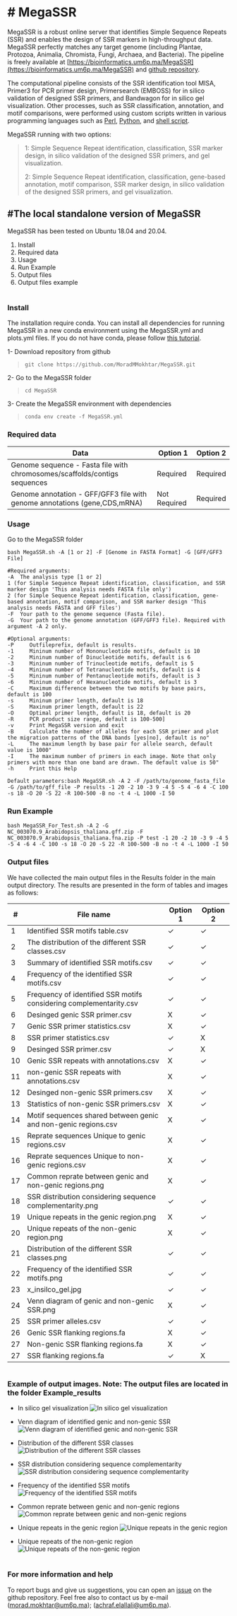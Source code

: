 ﻿

# # MegaSSR

MegaSSR is a robust online server that identifies Simple Sequence Repeats (SSR) and enables the design of SSR markers in high-throughput data. MegaSSR perfectly matches any target genome (including Plantae, Protozoa, Animalia, Chromista, Fungi, Archaea, and Bacteria). The pipeline is freely available at [https://bioinformatics.um6p.ma/MegaSSR](https://bioinformatics.um6p.ma/MegaSSR) and [github repository](https://github.com/MoradMMokhtar/MegaSSR).

The computational pipeline consists of the SSR identification tool MISA, Primer3 for PCR primer design, Primersearch (EMBOSS) for in silico validation of designed SSR primers, and Bandwagon for in silico gel visualization. Other processes, such as SSR classification, annotation, and motif comparisons, were performed using custom scripts written in various programming languages such as [Perl](https://www.perl.org/), [Python](https://www.python.org/), and [shell script](https://www.shellscript.sh/).

MegaSSR running with two options:


> 1: Simple Sequence Repeat identification, classification, SSR marker design, in silico validation of the designed SSR primers, and gel visualization.
>
> 2: Simple Sequence Repeat identification, classification, gene-based annotation, motif comparison, SSR marker design, in silico validation of the designed SSR primers, and gel visualization.
>

## #The local standalone version of MegaSSR
MegaSSR has been tested on Ubuntu 18.04 and 20.04.

 1. Install
 2. Required data
 3. Usage
 4. Run Example
 5. Output files
 6. Output files example
#
### **Install**
The installation require conda. You can install all dependencies for running MegaSSR in a new conda environment using the MegaSSR.yml and plots.yml files. If you do not have conda, please follow [this tutorial](https://docs.conda.io/projects/conda/en/latest/user-guide/install/linux.html).

1- Download repository from github
>`git clone https://github.com/MoradMMokhtar/MegaSSR.git`

2- Go to the MegaSSR folder
>`cd MegaSSR `

3- Create the MegaSSR environment with dependencies   
>`conda env create -f MegaSSR.yml`


### Required data

|Data|Option 1|Option 2|
|--|--|--|
| Genome sequence - Fasta file with chromosomes/scaffolds/contigs sequences | Required |Required  |
| Genome annotation - GFF/GFF3 file with genome annotations (gene,CDS,mRNA) | Not Required |Required  |


###  Usage
Go to the MegaSSR folder



    bash MegaSSR.sh -A [1 or 2] -F [Genome in FASTA Format] -G [GFF/GFF3 File]

    #Required arguments:
	-A	The analysis type [1 or 2]
	1 (for Simple Sequence Repeat identification, classification, and SSR marker design 'This analysis needs FASTA file only')
	2 (for Simple Sequence Repeat identification, classification, gene-based annotation, motif comparison, and SSR marker design 'This analysis needs FASTA and GFF files') 	       
	-F	Your path to the genome sequence (Fasta file).
	-G	Your path to the genome annotation (GFF/GFF3 file). Required with argument -A 2 only.

    #Optional arguments:
	-P     Outfileprefix, default is results.
	-1     Mininum number of Mononucleotide motifs, default is 10
	-2     Mininum number of Dinucleotide motifs, default is 6
	-3     Mininum number of Trinucleotide motifs, default is 5
	-4     Mininum number of Tetranucleotide motifs, default is 4
	-5     Mininum number of Pentanucleotide motifs, default is 3
	-6     Mininum number of Hexanucleotide motifs, default is 3
	-C     Maximum difference between the two motifs by base pairs, default is 100
	-s     Mininum primer length, default is 18
	-S     Maxinum primer length, default is 22
	-O     Optimal primer length, default is 18, default is 20
	-R     PCR product size range, default is 100-500]
	-v     Print MegaSSR version and exit
	-B     Calculate the number of alleles for each SSR primer and plot the migration patterns of the DNA bands [yes|no], default is no"   
	-L     The maximum length by base pair for allele search, default value is 1000"   
	-I     The maximum number of primers in each image. Note that only primers with more than one band are drawn. The default value is 50"
	-h     Print this Help

    Default parameters:bash MegaSSR.sh -A 2 -F /path/to/genome_fasta_file  -G /path/to/gff_file -P results -1 20 -2 10 -3 9 -4 5 -5 4 -6 4 -C 100 -s 18 -O 20 -S 22 -R 100-500 -B no -t 4 -L 1000 -I 50



### Run Example

    bash MegaSSR_For_Test.sh -A 2 -G NC_003070.9_Arabidopsis_thaliana.gff.zip -F NC_003070.9_Arabidopsis_thaliana.fna.zip -P test -1 20 -2 10 -3 9 -4 5 -5 4 -6 4 -C 100 -s 18 -O 20 -S 22 -R 100-500 -B no -t 4 -L 1000 -I 50

### Output files
We have collected the main output files in the Results folder in the main output directory. The results are presented in the form of tables and images as follows:

| # |File name  |Option 1  |Option 2  |
|--|--|--|--|
|1  |Identified SSR motifs table.csv  |&#10003;  |&#10003;  |
|2  | The distribution of the different SSR classes.csv |&#10003;  |&#10003;  |
| 3 | Summary of identified SSR motifs.csv |&#10003;  |&#10003;  |
| 4 | Frequency of the identified SSR motifs.csv |&#10003;  |&#10003;  |
| 5 |Frequency of identified SSR motifs considering complementarity.csv  |&#10003;  |&#10003;  |
| 6 |Desinged genic SSR primer.csv  | &#88;  |&#10003;  |
| 7 | Genic SSR primer statistics.csv |&#88;   |&#10003;  |
| 8 | SSR primer statistics.csv |&#10003;   |&#88;   |
| 9 | Desinged SSR primer.csv |&#10003;   |&#88;   |
| 10 |Genic SSR repeats with annotations.csv  |&#88;   |&#10003;  |
| 11 | non-genic SSR repeats with annotations.csv |&#88;   |&#10003;  |
| 12 |Desinged non-genic SSR primers.csv  |&#88;   |&#10003;  |
| 13 |Statistics of non-genic SSR primers.csv  | &#88;  |&#10003;  |
| 14 | Motif sequences shared between genic and non-genic regions.csv |&#88;   |&#10003;  |
| 15 |Reprate sequences Unique to genic regions.csv  |&#88;   |&#10003;  |
| 16 | Reprate sequences Unique to non-genic regions.csv |&#88;   |&#10003;  |
| 17 |Common reprate between genic and non-genic regions.png  |&#88;   |&#10003;  |
| 18 | SSR distribution considering sequence complementarity.png |&#10003;  |&#10003;  |
| 19 | Unique repeats in the genic region.png |&#88;   |&#10003;  |
| 20 |Unique repeats of the non-genic region.png  |&#88;   |&#10003;  |
| 21 | Distribution of the different SSR classes.png |&#10003;  |&#10003;  |
| 22 | Frequency of the identified SSR motifs.png |&#10003;  |&#10003;  |
| 23 | x_insilco_gel.jpg |&#10003;  |&#10003;  |
| 24 | Venn diagram of genic and non-genic SSR.png |&#88;  |&#10003;  |
| 25 | SSR primer alleles.csv |&#10003;  |&#10003;  |
| 26 | Genic SSR flanking regions.fa |&#88;  |&#10003;  |
| 27 | Non-genic SSR flanking regions.fa |&#88;  |&#10003;  |
| 27 | SSR flanking regions.fa |&#10003;  | &#88; |

 #
 ### Example of output images. Note: The output files are located in the folder Example_results

 - In silico gel visualization
 ![In silico gel visualization](https://bioinformatics.um6p.ma/MegaSSR/documentation_github_img/3_insilco_gel.jpg)

- Venn diagram of identified genic and non-genic SSR
 ![Venn diagram of identified genic and non-genic SSR](https://bioinformatics.um6p.ma/MegaSSR/documentation_github_img/Venn_diagram_of_genic_and_non-genic_SSR2.png)

 - Distribution of the different SSR classes
 ![Distribution of the different SSR classes](https://bioinformatics.um6p.ma/MegaSSR/documentation_github_img/Distribution_of_the_different_SSR_classes2.png)

 - SSR distribution considering sequence complementarity
![SSR distribution considering sequence complementarity](https://bioinformatics.um6p.ma/MegaSSR/documentation_github_img/SSR_distribution_considering_sequence_complementarity2.png)

 - Frequency of the identified SSR motifs
![Frequency of the identified SSR motifs](https://bioinformatics.um6p.ma/MegaSSR/documentation_github_img/Frequency_of_the_identified_SSR_motifs2.png)

 - Common reprate between genic and non-genic regions
![Common reprate between genic and non-genic regions](https://bioinformatics.um6p.ma/MegaSSR/documentation_github_img/Common_repeats_between_genic_and_non-genic_regions2.png)

 - Unique repeats in the genic region
![Unique repeats in the genic region](https://bioinformatics.um6p.ma/MegaSSR/documentation_github_img/Unique_repeats_in_the_genic_region2.png)

 - Unique repeats of the non-genic region
![Unique repeats of the non-genic region](https://bioinformatics.um6p.ma/MegaSSR/documentation_github_img/Unique_repeats_of_the_non-genic_region2.png)
#
### For more information and help
To report bugs and give us suggestions, you can open an [issue](https://github.com/MoradMMokhtar/MegaSSR) on the github repository. Feel free also to contact us by e-mail ([morad.mokhtar@um6p.ma](morad.mokhtar@um6p.ma)); ([achraf.elallali@um6p.ma](achraf.elallali@um6p.ma)).
